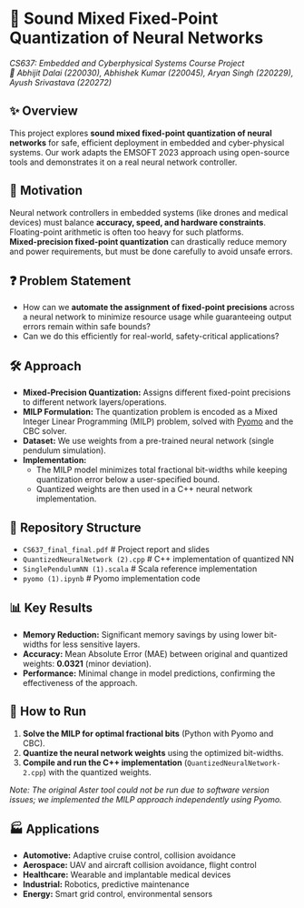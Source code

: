 # 🧠 Sound Mixed Fixed-Point Quantization of Neural Networks
*CS637: Embedded and Cyberphysical Systems Course Project*  
*👤 Abhijit Dalai (220030), Abhishek Kumar (220045), Aryan Singh (220229), Ayush Srivastava (220272)*

## ✨ Overview
This project explores **sound mixed fixed-point quantization of neural networks** for safe, efficient deployment in embedded and cyber-physical systems. Our work adapts the EMSOFT 2023 approach using open-source tools and demonstrates it on a real neural network controller.

## 🎯 Motivation
Neural network controllers in embedded systems (like drones and medical devices) must balance **accuracy, speed, and hardware constraints**. Floating-point arithmetic is often too heavy for such platforms.  
**Mixed-precision fixed-point quantization** can drastically reduce memory and power requirements, but must be done carefully to avoid unsafe errors.

## ❓ Problem Statement
- How can we **automate the assignment of fixed-point precisions** across a neural network to minimize resource usage while guaranteeing output errors remain within safe bounds?
- Can we do this efficiently for real-world, safety-critical applications?

## 🛠️ Approach
- **Mixed-Precision Quantization:** Assigns different fixed-point precisions to different network layers/operations.
- **MILP Formulation:** The quantization problem is encoded as a Mixed Integer Linear Programming (MILP) problem, solved with [Pyomo](http://www.pyomo.org/) and the CBC solver.
- **Dataset:** We use weights from a pre-trained neural network (single pendulum simulation).
- **Implementation:**  
  - The MILP model minimizes total fractional bit-widths while keeping quantization error below a user-specified bound.
  - Quantized weights are then used in a C++ neural network implementation.

## 📁 Repository Structure
- `CS637_final_final.pdf` # Project report and slides
- `QuantizedNeuralNetwork (2).cpp` # C++ implementation of quantized NN
- `SinglePendulumNN (1).scala` # Scala reference implementation
- `pyomo (1).ipynb` # Pyomo implementation code

## 📊 Key Results
- **Memory Reduction:** Significant memory savings by using lower bit-widths for less sensitive layers.
- **Accuracy:** Mean Absolute Error (MAE) between original and quantized weights: **0.0321** (minor deviation).
- **Performance:** Minimal change in model predictions, confirming the effectiveness of the approach.

## 🚀 How to Run
1. **Solve the MILP for optimal fractional bits** (Python with Pyomo and CBC).
2. **Quantize the neural network weights** using the optimized bit-widths.
3. **Compile and run the C++ implementation** (`QuantizedNeuralNetwork-2.cpp`) with the quantized weights.

*Note: The original Aster tool could not be run due to software version issues; we implemented the MILP approach independently using Pyomo.*

## 🏭 Applications
- **Automotive:** Adaptive cruise control, collision avoidance
- **Aerospace:** UAV and aircraft collision avoidance, flight control
- **Healthcare:** Wearable and implantable medical devices
- **Industrial:** Robotics, predictive maintenance
- **Energy:** Smart grid control, environmental sensors
  

